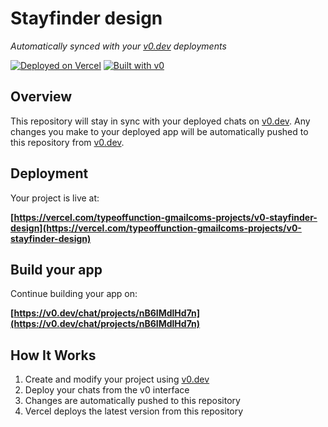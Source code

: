 # Stayfinder design

*Automatically synced with your [v0.dev](https://v0.dev) deployments*

[![Deployed on Vercel](https://img.shields.io/badge/Deployed%20on-Vercel-black?style=for-the-badge&logo=vercel)](https://vercel.com/typeoffunction-gmailcoms-projects/v0-stayfinder-design)
[![Built with v0](https://img.shields.io/badge/Built%20with-v0.dev-black?style=for-the-badge)](https://v0.dev/chat/projects/nB6IMdlHd7n)

## Overview

This repository will stay in sync with your deployed chats on [v0.dev](https://v0.dev).
Any changes you make to your deployed app will be automatically pushed to this repository from [v0.dev](https://v0.dev).

## Deployment

Your project is live at:

**[https://vercel.com/typeoffunction-gmailcoms-projects/v0-stayfinder-design](https://vercel.com/typeoffunction-gmailcoms-projects/v0-stayfinder-design)**

## Build your app

Continue building your app on:

**[https://v0.dev/chat/projects/nB6IMdlHd7n](https://v0.dev/chat/projects/nB6IMdlHd7n)**

## How It Works

1. Create and modify your project using [v0.dev](https://v0.dev)
2. Deploy your chats from the v0 interface
3. Changes are automatically pushed to this repository
4. Vercel deploys the latest version from this repository